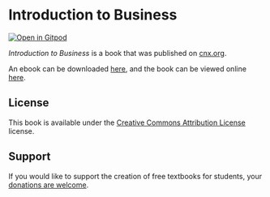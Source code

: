 # Introduction to Business

[![Open in Gitpod](https://gitpod.io/button/open-in-gitpod.svg)](https://gitpod.io/from-referrer/)

_Introduction to Business_ is a book that was published on [cnx.org](https://cnx.org/).

An ebook can be downloaded [here](https://github.com/cnx-user-books/cnxbook-introduction-to-business/releases/latest), and the book can be viewed online [here](https://github.com/cnx-user-books/cnxbook-introduction-to-business/releases/latest).

## License
This book is available under the [Creative Commons Attribution License](./LICENSE) license.

## Support
If you would like to support the creation of free textbooks for students, your [donations are welcome](https://riceconnect.rice.edu/donation/support-openstax-banner).
